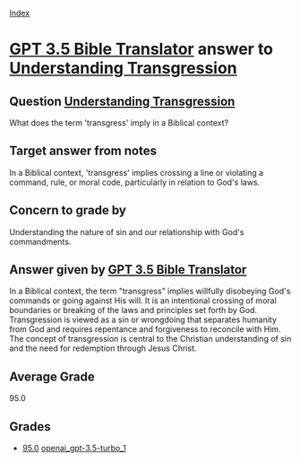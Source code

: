 
[Index](../../../index.md)
# [GPT 3.5 Bible Translator](../../answering_models/GPT_3.5_Bible_Translator.md) answer to [Understanding Transgression](../../questions/Understanding_Transgression.md)

## Question [Understanding Transgression](../../questions/Understanding_Transgression.md)
What does the term 'transgress' imply in a Biblical context?

## Target answer from notes
In a Biblical context, 'transgress' implies crossing a line or violating a command, rule, or moral code, particularly in relation to God's laws.

## Concern to grade by
Understanding the nature of sin and our relationship with God's commandments.

## Answer given by [GPT 3.5 Bible Translator](../../answering_models/GPT_3.5_Bible_Translator.md)
In a Biblical context, the term "transgress" implies willfully disobeying God's commands or going against His will. It is an intentional crossing of moral boundaries or breaking of the laws and principles set forth by God. Transgression is viewed as a sin or wrongdoing that separates humanity from God and requires repentance and forgiveness to reconcile with Him. The concept of transgression is central to the Christian understanding of sin and the need for redemption through Jesus Christ.

## Average Grade
95.0

## Grades
 * [95.0](./Understanding_Transgression_grades/openai_gpt-3.5-turbo_1.md) [openai_gpt-3.5-turbo_1](../../grading_models/openai_gpt-3.5-turbo_1.md)
